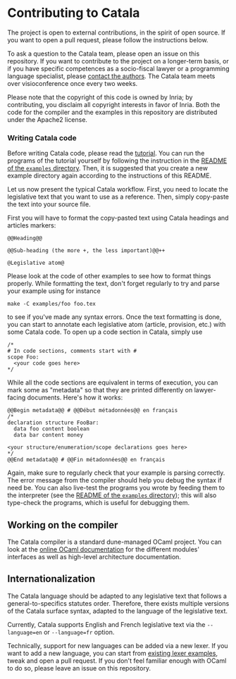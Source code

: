 # Contributing to Catala

The project is open to external contributions, in the spirit of open source. 
If you want to open a pull request, please follow the instructions below.

To ask a question to the Catala team, please open an issue on this repository. 
If you want to contribute to the project on a longer-term basis, or if you have 
specific competences as a socio-fiscal lawyer or a programming language specialist, 
please [contact the authors](mailto:contact@catala-lang.org).
The Catala team meets over visioconference once every two weeks.

Please note that the copyright of this code is owned by Inria;
by contributing, you disclaim all copyright interests in favor of Inria. 
Both the code for the compiler and the examples in this repository are 
distributed under the Apache2 license.

### Writing Catala code

Before writing Catala code, please read the 
[tutorial](https://catala-lang.org/en/examples/tutorial). You can run the 
programs of the tutorial yourself by following the instruction in the 
[README of the `examples` directory](examples/README.md). Then, it is suggested 
that you create a new example directory again according to the instructions of 
this README.

Let us now present the typical Catala workflow. First, you need to locate
the legislative text that you want to use as a reference. Then, simply 
copy-paste the text into your source file.

First you will have to format the copy-pasted text using Catala headings 
and articles markers:

```
@@Heading@@

@@Sub-heading (the more +, the less important)@@++

@Legislative atom@
```

Please look at the code of other examples to see how to format things properly. 
While formatting the text, don't forget regularly to try and parse your example 
using for instance


```
make -C examples/foo foo.tex
```

to see if you've made any syntax errors. Once the text formatting is done, you 
can start to annotate each legislative atom (article, provision, etc.) with 
some Catala code. To open up a code section in Catala, simply use

```
/*
# In code sections, comments start with #
scope Foo:
  <your code goes here>
*/
```

While all the code sections are equivalent in terms of execution, you can 
mark some as "metadata" so that they are printed differently on lawyer-facing 
documents. Here's how it works:

```
@@Begin metadata@@ # @@Début métadonnées@@ en français
/*
declaration structure FooBar:
  data foo content boolean
  data bar content money

<your structure/enumeration/scope declarations goes here>
*/
@@End metadata@@ # @@Fin métadonnées@@ en français
```

Again, make sure to regularly check that your example is parsing correctly. The error message from the compiler should help you debug the syntax if need be. You can also 
live-test the programs you wrote by feeding them to the interpreter
(see the [README of the `examples` directory](examples/README.md)); this will 
also type-check the programs, which is useful for debugging them.

## Working on the compiler

The Catala compiler is a standard dune-managed OCaml project. 
You can look at the 
[online OCaml documentation](https://catala-lang.org/ocaml_docs/) for the 
different modules' interfaces as well as high-level architecture documentation.

## Internationalization

The Catala language should be adapted to any legislative text that follows a 
general-to-specifics statutes order. Therefore, there exists  multiple versions 
of the Catala surface syntax, adapted to the language of the legislative text.

Currently, Catala supports English and French legislative text via the 
`--language=en` or `--language=fr` option. 

Technically, support for new languages can be added via a new lexer. If you want 
to add a new language, you can start from 
[existing lexer examples](src/catala/catala_surface/lexer_fr.ml), tweak and open 
a pull request. If you don't feel familiar enough with OCaml to do so, please 
leave an issue on this repository.
